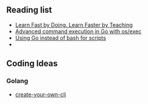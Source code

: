 
## Reading list

* [Learn Fast by Doing. Learn Faster by Teaching](https://medium.com/@_erikaybar/learn-fast-by-doing-learn-faster-by-teaching-5b669c71dc03)
* [Advanced command execution in Go with os/exec](https://blog.kowalczyk.info/article/wOYk/advanced-command-execution-in-go-with-osexec.html)
* [Using Go instead of bash for scripts](https://presstige.io/p/Using-Go-instead-of-bash-for-scripts-6b51885c1f6940aeb40476000d0eb0fc)
* 

## Coding Ideas


### Golang 

* [create-your-own-cli](https://itnext.io/how-to-create-your-own-cli-with-golang-3c50727ac608)

<!--stackedit_data:
eyJoaXN0b3J5IjpbLTE4NzIzOTQ1MjNdfQ==
-->